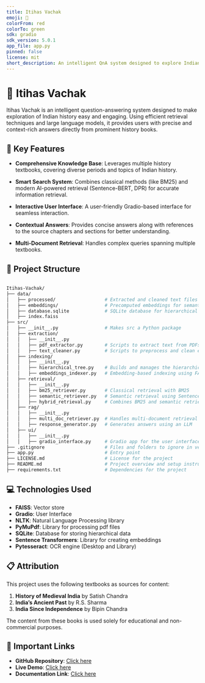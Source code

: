 ```yaml
---
title: Itihas Vachak
emoji: 📖
colorFrom: red
colorTo: green
sdk: gradio
sdk_version: 5.0.1
app_file: app.py
pinned: false
license: mit
short_description: An intelligent QnA system designed to explore Indian history.
---
```


# 📖 Itihas Vachak

Itihas Vachak is an intelligent question-answering system designed to make exploration of Indian history easy and engaging. Using efficient retrieval techniques and large language models, it provides users with precise and context-rich answers directly from prominent history books.

## 💫 Key Features

- **Comprehensive Knowledge Base**: Leverages multiple history textbooks, covering diverse periods and topics of Indian history.

- **Smart Search System**: Combines classical methods (like BM25) and modern AI-powered retrieval (Sentence-BERT, DPR) for accurate information retrieval.

- **Interactive User Interface**: A user-friendly Gradio-based interface for seamless interaction.

- **Contextual Answers**: Provides concise answers along with references to the source chapters and sections for better understanding.

- **Multi-Document Retrieval**: Handles complex queries spanning multiple textbooks.

## 📁 Project Structure

```bash

Itihas-Vachak/
├── data/
│   ├── processed/                  # Extracted and cleaned text files
│   ├── embeddings/                 # Precomputed embeddings for semantic search
│   ├── database.sqlite             # SQLite database for hierarchical tree and metadata
│   ├── index.faiss
├── src/
│   ├── __init__.py                 # Makes src a Python package
│   ├── extraction/
│   │   ├── __init__.py
│   │   ├── pdf_extractor.py        # Scripts to extract text from PDFs
│   │   ├── text_cleaner.py         # Scripts to preprocess and clean extracted text
│   ├── indexing/
│   │   ├── __init__.py
│   │   ├── hierarchical_tree.py    # Builds and manages the hierarchical tree
│   │   ├── embeddings_indexer.py   # Embedding-based indexing using FAISS
│   ├── retrieval/
│   │   ├── __init__.py
│   │   ├── bm25_retriever.py       # Classical retrieval with BM25
│   │   ├── semantic_retriever.py   # Semantic retrieval using Sentence-BERT/DPR
│   │   ├── hybrid_retrieval.py     # Combines BM25 and semantic retrieval
│   ├── rag/
│   │   ├── __init__.py
│   │   ├── multi_doc_retriever.py  # Handles multi-document retrieval
│   │   ├── response_generator.py   # Generates answers using an LLM
│   ├── ui/
│   │   ├── __init__.py
│   │   ├── gradio_interface.py     # Gradio app for the user interface
├── .gitignore                      # Files and folders to ignore in version control
├── app.py                          # Entry point
├── LICENSE.md                      # License for the project
├── README.md                       # Project overview and setup instructions
├── requirements.txt                # Dependencies for the project

```

## 💻 Technologies Used

- **FAISS**: Vector store
- **Gradio**: User Interface
- **NLTK**: Natural Language Processing library
- **PyMuPdf**: Library for processing pdf files
- **SQLite**: Database for storing hierarchical data
- **Sentence Transformers**: Library for creating embeddings
- **Pytesseract**: OCR engine (Desktop and Library)

## 📋 Attribution
This project uses the following textbooks as sources for content:  
1. **History of Medieval India** by Satish Chandra  
2. **India’s Ancient Past** by R.S. Sharma  
3. **India Since Independence** by Bipin Chandra  

The content from these books is used solely for educational and non-commercial purposes.

## 🔗 Important Links

- **GitHub Repository**: [Click here](https://github.com/Adm-2005/Itihas-Vachak)
- **Live Demo**: [Click here](https://drive.google.com/file/d/1Pru2GdxzoWUEKt6ZMntkQ1_ncgvjVfwa/view?usp=sharing)
- **Documentation Link**: [Click here](https://docs.google.com/document/d/1Ty88uf5lNP-Ters0yYXM2O-dSdasTWH4/edit?usp=sharing&ouid=103738077583465355360&rtpof=true&sd=true)